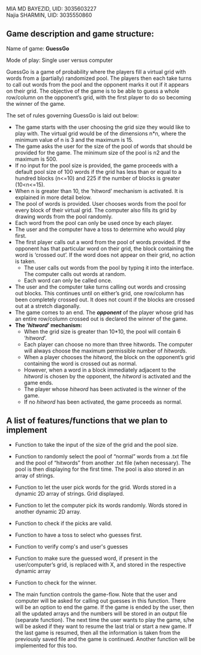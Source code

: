MIA MD BAYEZID, UID: 3035603227  
Najia SHARMIN, UID: 3035550860

## Game description and game structure:  
Name of game: __GuessGo__  
  
Mode of play: Single user versus computer  
  
GuessGo is a game of probability where the players fill a virtual grid with words from a (partially) randomized pool. The players then each take turns to call out words from the pool and the opponent marks it out if it appears on their grid. The objective of the game is to be able to guess a whole row/column on the opponent’s grid, with the first player to do so becoming the winner of the game.  
  
The set of rules governing GuessGo is laid out below:  
- The game starts with the user choosing the grid size they would like to play with. The virtual grid would be of the dimensions n\*n, where the minimum value of n is 3 and the maximum is 15.  
- The game asks the user for the size of the pool of words that should be provided for the game. The minimum size of the pool is n2 and the maximum is 500.  
- If no input for the pool size is provided, the game proceeds with a default pool size of 100 words if the grid has less than or equal to a hundred blocks (n<=10) and 225 if the number of blocks is greater (10<n<=15).  
- When n is greater than 10, the ‘hitword’ mechanism is activated. It is explained in more detail below.  
- The pool of words is provided. User chooses words from the pool for every block of their virtual grid. The computer also fills its grid by drawing words from the pool randomly.  
- Each word from the pool can only be used once by each player.  
- The user and the computer have a toss to determine who would play first.  
- The first player calls out a word from the pool of words provided. If the opponent has that particular word on their grid, the block containing the word is ‘crossed out’. If the word does not appear on their grid, no action is taken.  
  -   The user calls out words from the pool by typing it into the interface. The computer calls out words at random.  
  -  Each word can only be called once.  
- The user and the computer take turns calling out words and crossing out blocks. This continues until on either’s grid, one row/column has been completely crossed out. It does not count if the blocks are crossed out at a stretch diagonally.  
- The game comes to an end. The __*opponent*__ of the player whose grid has an entire row/column crossed out is declared the winner of the game.  
- __The ‘*hitword*’ mechanism:__  
  - When the grid size is greater than 10\*10, the pool will contain 6 ‘*hitword*’.
  - Each player can choose no more than three hitwords. The computer will always choose the maximum permissible number of *hitwords*.  
  - When a player chooses the *hitword*, the block on the opponent’s grid containing the word is crossed out as normal.  
  - However, when a word in a block immediately adjacent to the *hitword* is chosen by the opponent, the *hitword* is activated and the game ends.  
  - The player whose *hitword* has been activated is the winner of the game.
  - If no *hitword* has been activated, the game proceeds as normal.
  
## A list of features/functions that we plan to implement

- Function to take the input of the size of the grid and the pool size.
		
- Function to randomly select the pool of “normal” words from a .txt file and the pool of “hitwords” from another .txt file (when necessary).  The pool is then displaying for the first time. The pool is also stored in an array of strings.
		
- Function to let the user pick words for the grid. Words stored in a dynamic 2D array of strings. Grid displayed.
		
- Function to let the computer pick its words randomly. Words stored in another dynamic 2D array.
		
- Function to check if the picks are valid.
		
- Function to have a toss to select who guesses first.
		
- Function to verify comp's and user's guesses
		
- Function to make sure the guessed word, if present in the user/computer’s grid, is replaced with X, and stored in the respective dynamic array
		
- Function to check for the winner.
		
- The main function controls the game-flow. Note that the user and computer will be asked for calling out guesses in this function. There
  will be an option to end the game. If the game is ended by the user, then all the updated arrays and the numbers will be stored in an
  output file (separate function). The next time the user wants to play the game, s/he will be asked if they want to resume the last trial
  or start a new game. If the last game is resumed, then all the information is taken from the previously saved file and the game is
  continued. Another function will be implemented for this too.








